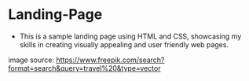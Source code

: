 # Landing-Page

- This is a sample landing page using HTML and CSS, showcasing my skills in creating visually appealing and user friendly web pages.

image source: https://www.freepik.com/search?format=search&query=travel%20&type=vector
